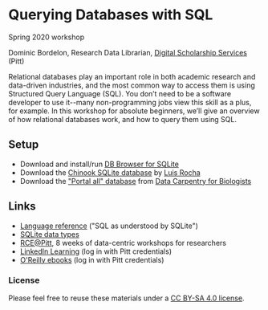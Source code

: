 # Querying Databases with SQL

Spring 2020 workshop

Dominic Bordelon, Research Data Librarian, [Digital Scholarship Services](https://library.pitt.edu/digital-scholarship-services) (Pitt)

Relational databases play an important role in both academic research and data-driven industries, and the most common way to access them is using Structured Query Language (SQL). You don’t need to be a software developer to use it--many non-programming jobs view this skill as a plus, for example. In this workshop for absolute beginners, we’ll give an overview of how relational databases work, and how to query them using SQL.

## Setup
* Download and install/run [DB Browser for SQLite](https://sqlitebrowser.org/dl/)
* Download the [Chinook SQLite database](https://github.com/lerocha/chinook-database/raw/master/ChinookDatabase/DataSources/Chinook_Sqlite.sqlite) by [Luis Rocha](https://github.com/lerocha)
* Download the ["Portal all" database](https://ndownloader.figshare.com/files/11188550) from [Data Carpentry for Biologists](https://datacarpentry.org/semester-biology/materials/datasets/)

## Links
* [Language reference](https://sqlite.org/lang.html) ("SQL as understood by SQLite")
* [SQLite data types](https://www.sqlite.org/datatype3.html)
* [RCE@Pitt](http://rce.pitt.edu/), 8 weeks of data-centric workshops for researchers
* [LinkedIn Learning](https://www.linkedin.com/learning/search?keywords=sql) (log in with Pitt credentials)
* [O'Reilly ebooks](https://learning.oreilly.com/search/?query=SQL) (log in with Pitt credentials)

### License
Please feel free to reuse these materials under a [CC BY-SA 4.0 license](https://creativecommons.org/licenses/by-sa/4.0/).
